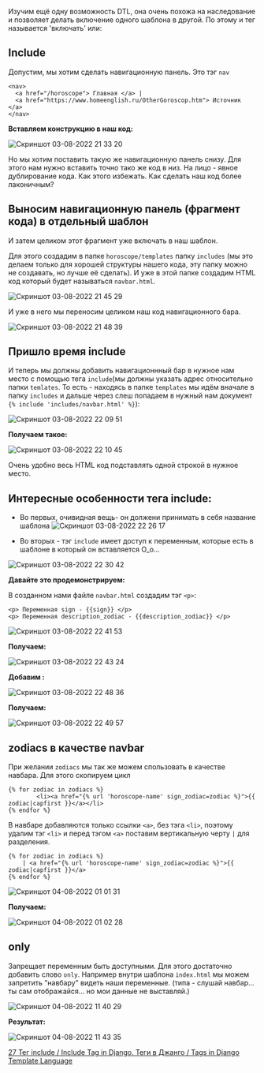 Изучим ещё одну возможность DTL, она очень похожа на наследование и позволяет делать включение одного шаблона в другой. По этому и тег называется 'включать' или:


## Include

Допустим, мы хотим сделать навигационную панель. 
Это тэг `nav`
```
<nav>
  <a href="/horoscope"> Главная </a> |
  <a href="https://www.homeenglish.ru/OtherGoroscop.htm"> Источник </a>
</nav>
```
**Вставляем конструкцию в наш код:**

![Скриншот 03-08-2022 21 33 20](https://user-images.githubusercontent.com/84935915/182683500-65a4a2a5-82f7-4326-97bb-e9b88786994f.png)

Но мы хотим поставить такую же навигационную панель снизу. Для этого нам нужно вставить точно тако же код в низ. 
На лицо - явное дублирование кода. Как этого избежать. Как сделать наш код более лаконичным?

## Выносим навигационную панель (фрагмент кода) в отдельный шаблон

И затем целиком этот фрагмент уже включать в наш шаблон.

Для этого создадим в папке `horoscope/templates` папку `includes` (мы это делаем только для хорошей структуры нашего кода, эту папку можно не создавать, но лучше её сделать). И уже в этой папке создадим HTML код который будет называться `navbar.html`.

![Скриншот 03-08-2022 21 45 29](https://user-images.githubusercontent.com/84935915/182685663-89e0e9d7-2447-48c0-8d07-68b7de19db1d.png)

И уже в него мы переносим целиком наш код навигационного бара.

![Скриншот 03-08-2022 21 48 39](https://user-images.githubusercontent.com/84935915/182686254-a29af948-e2bb-44d8-8e73-33ca6c4df564.png)

## Пришло время include

И теперь мы должны добавить навигационнный бар в нужное нам место с помощью тега `include`(мы должны указать адрес относительно папки `temlates`. То есть - находясь в папке `templates` мы идём вначале в папку `includes` и дальше через слеш попадаем в нужный нам документ `{% include 'includes/navbar.html' %}`):

![Скриншот 03-08-2022 22 09 51](https://user-images.githubusercontent.com/84935915/182689901-ceaa5d0b-e2a8-4dec-a554-0a1911aa838e.png)

**Получаем такое:**

![Скриншот 03-08-2022 22 10 45](https://user-images.githubusercontent.com/84935915/182690075-f769aa2a-7cf3-45da-a52e-48033626b89a.png)

Очень удобно весь HTML код подставлять одной строкой в нужное место.

## Интересные особенности тега include:

- Во первых, очивидная вещь- он должени принимать в себя название шаблона 
![Скриншот 03-08-2022 22 26 17](https://user-images.githubusercontent.com/84935915/182692649-3b2deccd-615e-45b6-a1b1-208136471687.png)

- Во вторых - тэг `include` имеет доступ к переменным, которые есть в шаблоне в который он вставляется О_о...

![Скриншот 03-08-2022 22 30 42](https://user-images.githubusercontent.com/84935915/182693384-94d623a8-b128-4027-ba68-e61e02708d88.png)

**Давайте это продемонстрируем:**

В созданном нами файле `navbar.html` создадим тэг `<p>`:

```
<p> Переменная sign - {{sign}} </p>
<p> Переменная description_zodiac - {{description_zodiac}} </p>
```
![Скриншот 03-08-2022 22 41 53](https://user-images.githubusercontent.com/84935915/182695243-ddd576c3-b4d8-4383-933e-5d4f94e45f58.png)

**Получаем:**

![Скриншот 03-08-2022 22 43 24](https://user-images.githubusercontent.com/84935915/182695482-c5c2492c-eb71-43d8-962c-32a3d6d291e2.png)

**Добавим :**

![Скриншот 03-08-2022 22 48 36](https://user-images.githubusercontent.com/84935915/182696356-e3a52da2-e3ff-4b06-88f9-37c0089520be.png)

**Получаем:**

![Скриншот 03-08-2022 22 49 57](https://user-images.githubusercontent.com/84935915/182696648-f363a9af-fd56-43e3-9f45-723fb61fbaa9.png)

## zodiacs в качестве navbar

При желании `zodiacs` мы так же можем спользовать в качестве навбара. Для этого скопируем цикл 
```
{% for zodiac in zodiacs %}
        <li><a href="{% url 'horoscope-name' sign_zodiac=zodiac %}">{{ zodiac|capfirst }}</a></li>
{% endfor %}
```
В навбаре добавляются только ссылки `<a>`, без тэга `<li>`, поэтому  удалим тэг `<li>` и перед тэгом `<a>` поставим вертикальную черту `|` для разделения.

```
{% for zodiac in zodiacs %}
    | <a href="{% url 'horoscope-name' sign_zodiac=zodiac %}">{{ zodiac|capfirst }}</a>
{% endfor %}
```
![Скриншот 04-08-2022 01 01 31](https://user-images.githubusercontent.com/84935915/182720220-2a18d7fe-b02f-4901-8e64-254b9fa111b4.png)


**Получаем:**

![Скриншот 04-08-2022 01 02 28](https://user-images.githubusercontent.com/84935915/182720317-c3b6886d-a9e1-447d-81d4-e9b97425ae2b.png)

## only

Запрещает переменным быть доступными. Для этого достаточно добавить слово `only`. Например внутри шаблона `index.html` мы можем запретить "навбару" видеть наши переменные. (типа - слушай навбар... ты сам отображайся... но мои данные не выставляй.)

![Скриншот 04-08-2022 11 40 29](https://user-images.githubusercontent.com/84935915/182803534-dc6eff00-20f9-4c6c-9604-e3271502170f.png)

**Результат:**

![Скриншот 04-08-2022 11 43 35](https://user-images.githubusercontent.com/84935915/182804288-f0b38539-94c1-43c1-81b4-cbaf030bfbfb.png)






















[27 Тег include / Include Tag in Django. Теги в Джанго / Tags in Django Template Language](https://www.youtube.com/watch?v=JkUNSLEF6cM&list=PLQAt0m1f9OHvGM7Y7jAQP8TKbBd3up4K2&index=28)
